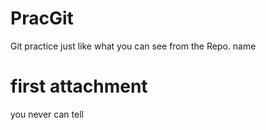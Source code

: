 # PracGit
Git practice just like what you can see from the Repo. name

# first attachment
you never can tell
